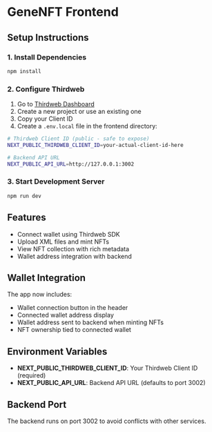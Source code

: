 # GeneNFT Frontend

## Setup Instructions

### 1. Install Dependencies
```bash
npm install
```

### 2. Configure Thirdweb
1. Go to [Thirdweb Dashboard](https://thirdweb.com/dashboard)
2. Create a new project or use an existing one
3. Copy your Client ID
4. Create a `.env.local` file in the frontend directory:
```bash
# Thirdweb Client ID (public - safe to expose)
NEXT_PUBLIC_THIRDWEB_CLIENT_ID=your-actual-client-id-here

# Backend API URL
NEXT_PUBLIC_API_URL=http://127.0.0.1:3002
```

### 3. Start Development Server
```bash
npm run dev
```

## Features
- Connect wallet using Thirdweb SDK
- Upload XML files and mint NFTs
- View NFT collection with rich metadata
- Wallet address integration with backend

## Wallet Integration
The app now includes:
- Wallet connection button in the header
- Connected wallet address display
- Wallet address sent to backend when minting NFTs
- NFT ownership tied to connected wallet

## Environment Variables

- **NEXT_PUBLIC_THIRDWEB_CLIENT_ID**: Your Thirdweb Client ID (required)
- **NEXT_PUBLIC_API_URL**: Backend API URL (defaults to port 3002)

## Backend Port
The backend runs on port 3002 to avoid conflicts with other services.
